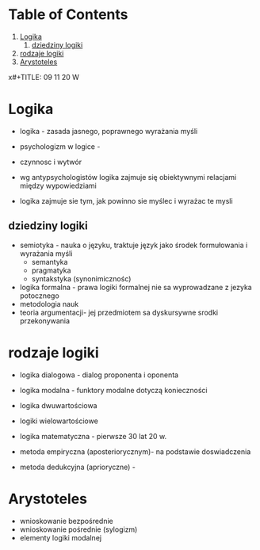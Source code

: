 
# Table of Contents

1.  [Logika](#orgb680808)
    1.  [dziedziny logiki](#org8aaf0f6)
2.  [rodzaje logiki](#org9133892)
3.  [Arystoteles](#org308cdc5)

x#+TITLE: 09 11 20 W


<a id="orgb680808"></a>

# Logika

-   logika - zasada jasnego, poprawnego wyrażania myśli

-   psychologizm w logice -

-   czynnosc i wytwór

-   wg antypsychologistów logika zajmuje się obiektywnymi relacjami między wypowiedziami

-   logika zajmuje sie tym, jak powinno sie myślec i wyrażac te mysli


<a id="org8aaf0f6"></a>

## dziedziny logiki

-   semiotyka - nauka o języku, traktuje język jako środek formułowania i wyrażania myśli
    -   semantyka
    -   pragmatyka
    -   syntakstyka (synonimicznośc)
-   logika formalna - prawa logiki formalnej nie sa wyprowadzane z jezyka potocznego
-   metodologia nauk
-   teoria argumentacji- jej przedmiotem sa dyskursywne srodki przekonywania


<a id="org9133892"></a>

# rodzaje logiki

-   logika dialogowa - dialog proponenta i oponenta
-   logika modalna - funktory modalne dotyczą konieczności
-   logika dwuwartościowa
-   logiki wielowartościowe
-   logika matematyczna - pierwsze 30 lat 20 w.

-   metoda empiryczna (aposteriorycznym)- na podstawie doswiadczenia
-   metoda dedukcyjna (aprioryczne) -


<a id="org308cdc5"></a>

# Arystoteles

-   wnioskowanie bezpośrednie
-   wnioskowanie pośrednie (sylogizm)
-   elementy logiki modalnej

